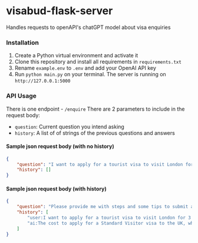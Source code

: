 # visabud-flask-server
Handles requests to openAPI's chatGPT model about visa enquiries


### Installation
1. Create a Python virtual environment and activate it
2. Clone this repository and install all requirements in `requirements.txt`
3. Rename `example.env` to `.env` and add your OpenAI API key
4. Run `python main.py` on your terminal. The server is running on `http://127.0.0.1:5000`


### API Usage
There is one endpoint - `/enquire`
There are 2 parameters to include in the request body:
- `question`: Current question you intend asking
- `history`: A list of of strings of the previous questions and answers

#### Sample json request body (with no history)
```json
{
    "question": "I want to apply for a tourist visa to visit London for 3 months. How much will the visa application cost? Also what can I do to obtain a visa?",
    "history": []
}
```

#### Sample json request body (with history)
```json
{
    "question": "Please provide me with steps and some tips to submit a successful application",
    "history": [
        "user:I want to apply for a tourist visa to visit London for 3 months. How much will the visa application cost? Also what can I do to obtain a visa?",
        "ai:The cost to apply for a Standard Visitor visa to the UK, which includes London, is £100 for up to 6 months. The steps to obtain it are as follows:\n\n1. Apply online before you travel to the UK.\n2. Attend an appointment at a visa application centre.\n3. You must meet the eligibility requirements and only do permitted activities.\n4. Depending on your nationality, you may not need a visa to visit the UK. You can check if you need a visa before you apply.\n\nPlease note that the earliest you can apply is 3 months before you travel."
    ]
}
```